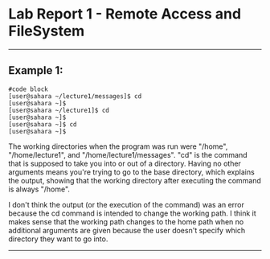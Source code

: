 # Lab Report 1 - Remote Access and FileSystem
---
## Example 1:
```
#code block
[user@sahara ~/lecture1/messages]$ cd
[user@sahara ~]$ 
[user@sahara ~/lecture1]$ cd
[user@sahara ~]$ 
[user@sahara ~]$ cd
[user@sahara ~]$ 
```
The working directories when the program was run were "/home", "/home/lecture1", and "/home/lecture1/messages". "cd" is the command that is supposed to take you into or out of a directory.
Having no other arguments means you're trying to go to the base directory, which explains the output, showing that the working directory after executing the command is always "/home".

I don't think the output (or the execution of the command) was an error because the cd command is intended to change the working path. I think it makes sense that the working path changes to the home path when no additional arguments are given
because the user doesn't specify which directory they want to go into.

---
